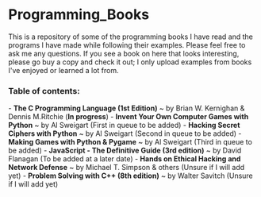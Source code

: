 Programming_Books
=================

This is a repository of some of the programming books I have read and the programs I have made while following their examples. Please feel free to ask me any questions. If you see a book on here that looks interesting, please go buy a copy and check it out; I only upload examples from books I've enjoyed or learned a lot from.


<h3>Table of contents:</h3>
- <strong>The C Programming Language (1st Edition)</strong> ~ by Brian W. Kernighan & Dennis M.Ritchie (<strong>In progress</strong>)
- <strong>Invent Your Own Computer Games with Python</strong> ~ by Al Sweigart (First in queue to be added)
- <strong>Hacking Secret Ciphers with Python</strong> ~ by Al Sweigart (Second in queue to be added)
- <strong>Making Games with Python & Pygame</strong> ~ by Al Sweigart (Third in queue to be added)
- <strong>JavaScript - The Definitive Guide (3rd edition)</strong> ~ by David Flanagan (To be added at a later date)
- <strong>Hands on Ethical Hacking and Network Defense</strong> ~ by Michael T. Simpson & others (Unsure if I will add yet)
- <strong>Problem Solving with  C++ (8th edition)</strong> ~ by Walter Savitch (Unsure if I will add yet)
<strong><End of table of contents until more programs are uploaded to this repository.></strong>
